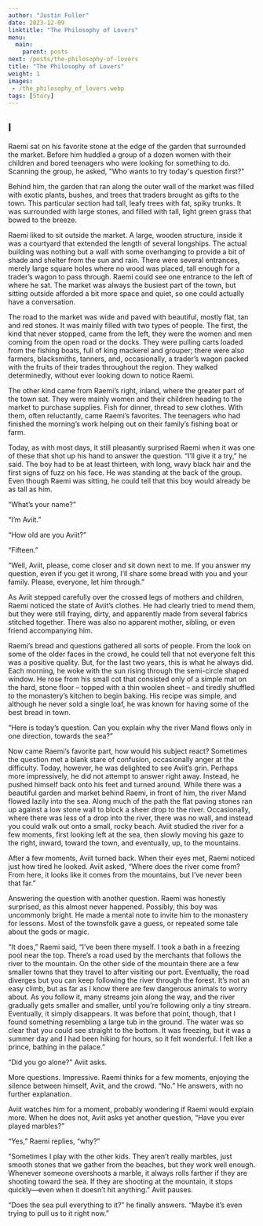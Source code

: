 ```yaml
---
author: "Justin Fuller"
date: 2023-12-09
linktitle: "The Philosophy of Lovers"
menu:
  main:
    parent: posts
next: /posts/the-philosophy-of-lovers
title: "The Philosophy of Lovers"
weight: 1
images:
 - /the_philosophy_of_lovers.webp
tags: [Story]
---
```


## I

Raemi sat on his favorite stone at the edge of the garden that surrounded the market. Before him huddled a group of a dozen women with their children and bored teenagers who were looking for something to do. Scanning the group, he asked, "Who wants to try today's question first?"

Behind him, the garden that ran along the outer wall of the market was filled with exotic plants, bushes, and trees that traders brought as gifts to the town. This particular section had tall, leafy trees with fat, spiky trunks. It was surrounded with large stones, and filled with tall, light green grass that bowed to the breeze.

Raemi liked to sit outside the market. A large, wooden structure, inside it was a courtyard that extended the length of several longships. The actual building was nothing but a wall with some overhanging to provide a bit of shade and shelter from the sun and rain. There were several entrances, merely large square holes where no wood was placed, tall enough for a trader’s wagon to pass through. Raemi could see one entrance to the left of where he sat. The market was always the busiest part of the town, but sitting outside afforded a bit more space and quiet, so one could actually have a conversation.

The road to the market was wide and paved with beautiful, mostly flat, tan and red stones. It was mainly filled with two types of people. The first, the kind that never stopped, came from the left, they were the women and men coming from the open road or the docks. They were pulling carts loaded from the fishing boats, full of king mackerel and grouper; there were also farmers, blacksmiths, tanners, and, occasionally, a trader’s wagon packed with the fruits of their trades throughout the region. They walked determinedly, without ever looking down to notice Raemi.

The other kind came from Raemi’s right, inland, where the greater part of the town sat. They were mainly women and their children heading to the market to purchase supplies. Fish for dinner, thread to sew clothes. With them, often reluctantly, came Raemi’s favorites. The teenagers who had finished the morning’s work helping out on their family’s fishing boat or farm.

Today, as with most days, it still pleasantly surprised Raemi when it was one of these that shot up his hand to answer the question. “I’ll give it a try,” he said. The boy had to be at least thirteen, with long, wavy black hair and the first signs of fuzz on his face. He was standing at the back of the group. Even though Raemi was sitting, he could tell that this boy would already be as tall as him.

“What’s your name?”

“I’m Aviit.”

“How old are you Aviit?”

“Fifteen.”

“Well, Aviit, please, come closer and sit down next to me. If you answer my question, even if you get it wrong, I’ll share some bread with you and your family. Please, everyone, let him through.”

As Aviit stepped carefully over the crossed legs of mothers and children, Raemi noticed the state of Aviit’s clothes. He had clearly tried to mend them, but they were still fraying, dirty, and apparently made from several fabrics stitched together. There was also no apparent mother, sibling, or even friend accompanying him.

Raemi’s bread and questions gathered all sorts of people. From the look on some of the older faces in the crowd, he could tell that not everyone felt this was a positive quality. But, for the last two years, this is what he always did. Each morning, he woke with the sun rising through the semi-circle shaped window. He rose from his small cot that consisted only of a simple mat on the hard, stone floor – topped with a thin woolen sheet – and tiredly shuffled to the monastery’s kitchen to begin baking. His recipe was simple, and although he never sold a single loaf, he was known for having some of the best bread in town.

“Here is today’s question. Can you explain why the river Mand flows only in one direction, towards the sea?”

Now came Raemi’s favorite part, how would his subject react? Sometimes the question met a blank stare of confusion, occasionally anger at the difficulty. Today, however, he was delighted to see Aviit’s grin. Perhaps more impressively, he did not attempt to answer right away. Instead, he pushed himself back onto his feet and turned around. While there was a beautiful garden and market behind Raemi, in front of him, the river Mand flowed lazily into the sea. Along much of the path the flat paving stones ran up against a low stone wall to block a sheer drop to the river. Occasionally, where there was less of a drop into the river, there was no wall, and instead you could walk out onto a small, rocky beach. Aviit studied the river for a few moments, first looking left at the sea, then slowly moving his gaze to the right, inward, toward the town, and eventually, up, to the mountains.

After a few moments, Aviit turned back. When their eyes met, Raemi noticed just how tired he looked. Aviit asked, “Where does the river come from? From here, it looks like it comes from the mountains, but I’ve never been that far.”

Answering the question with another question. Raemi was honestly surprised, as this almost never happened. Possibly, this boy was uncommonly bright. He made a mental note to invite him to the monastery for lessons. Most of the townsfolk gave a guess, or repeated some tale about the gods or magic.

“It does,” Raemi said, “I’ve been there myself. I took a bath in a freezing pool near the top. There’s a road used by the merchants that follows the river to the mountain. On the other side of the mountain there are a few smaller towns that they travel to after visiting our port. Eventually, the road diverges but you can keep following the river through the forest. It’s not an easy climb, but as far as I know there are few dangerous animals to worry about. As you follow it, many streams join along the way, and the river gradually gets smaller and smaller, until you’re following only a tiny stream. Eventually, it simply disappears. It was before that point, though, that I found something resembling a large tub in the ground. The water was so clear that you could see straight to the bottom. It was freezing, but it was a summer day and I had been hiking for hours, so it felt wonderful. I felt like a prince, bathing in the palace.”

“Did you go alone?” Aviit asks.

More questions. Impressive. Raemi thinks for a few moments, enjoying the silence between himself, Aviit, and the crowd. “No.” He answers, with no further explanation.

Aviit watches him for a moment, probably wondering if Raemi would explain more. When he does not, Aviit asks yet another question, “Have you ever played marbles?”

“Yes,” Raemi replies, “why?”

“Sometimes I play with the other kids. They aren’t really marbles, just smooth stones that we gather from the beaches, but they work well enough. Whenever someone overshoots a marble, it always rolls farther if they are shooting toward the sea. If they are shooting at the mountain, it stops quickly—even when it doesn’t hit anything.” Aviit pauses.

“Does the sea pull everything to it?” he finally answers. “Maybe it’s even trying to pull us to it right now.”
